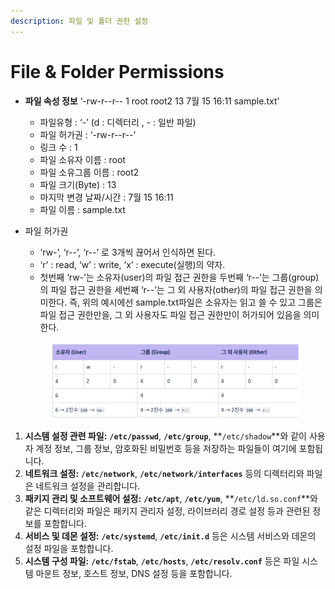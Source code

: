 ```yaml
---
description: 파일 및 폴더 권한 설정
---
```


# File & Folder Permissions

* **파일 속성 정보** ‘-rw-r--r-- 1 root root2 13 7월 15 16:11 sample.txt’
  * 파일유형 : ‘-’ (d : 디렉터리 , - : 일반 파일)
  * 파일 허가권 : ‘-rw-r--r--’
  * 링크 수 : 1
  * 파일 소유자 이름 : root
  * 파일 소유그룹 이름 : root2
  * 파일 크기(Byte) : 13
  * 마지막 변경 날짜/시간 : 7월 15 16:11
  * 파일 이름 : sample.txt
*   파일 허가권

    * ‘rw-’, ‘r--’, ‘r--’ 로 3개씩 끊어서 인식하면 된다.
    * ‘r’ : read, ‘w’ : write, ‘x’ : execute(실행)의 약자.
    * 첫번째 ‘rw-’는 소유자(user)의 파일 접근 권한을 두번째 ‘r--’는 그룹(group)의 파일 접근 권한을 세번째 ‘r--’는 그 외 사용자(other)의 파일 접근 권한을 의미한다. 즉, 위의 예시에선 sample.txt파일은 소유자는 읽고 쓸 수 있고 그룹은 파일 접근 권한만을, 그 외 사용자도 파일 접근 권한만이 허가되어 있음을 의미한다.

    <figure><img src="../.gitbook/assets/스크린샷 2024-01-02 164018 (1).png" alt=""><figcaption></figcaption></figure>

1. **시스템 설정 관련 파일:** **`/etc/passwd`**, **`/etc/group`**, \*\*`/etc/shadow`\*\*와 같이 사용자 계정 정보, 그룹 정보, 암호화된 비밀번호 등을 저장하는 파일들이 여기에 포함됩니다.
2. **네트워크 설정:** **`/etc/network`**, **`/etc/network/interfaces`** 등의 디렉터리와 파일은 네트워크 설정을 관리합니다.
3. **패키지 관리 및 소프트웨어 설정:** **`/etc/apt`**, **`/etc/yum`**, \*\*`/etc/ld.so.conf`\*\*와 같은 디렉터리와 파일은 패키지 관리자 설정, 라이브러리 경로 설정 등과 관련된 정보를 포함합니다.
4. **서비스 및 데몬 설정:** **`/etc/systemd`**, **`/etc/init.d`** 등은 시스템 서비스와 데몬의 설정 파일을 포함합니다.
5. **시스템 구성 파일:** **`/etc/fstab`**, **`/etc/hosts`**, **`/etc/resolv.conf`** 등은 파일 시스템 마운트 정보, 호스트 정보, DNS 설정 등을 포함합니다.



